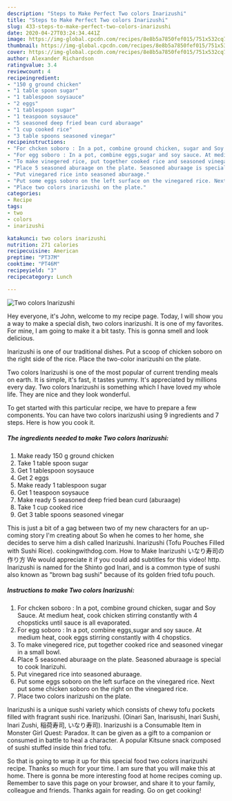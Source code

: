 ```yaml
---
description: "Steps to Make Perfect Two colors Inarizushi"
title: "Steps to Make Perfect Two colors Inarizushi"
slug: 433-steps-to-make-perfect-two-colors-inarizushi
date: 2020-04-27T03:24:34.441Z
image: https://img-global.cpcdn.com/recipes/8e8b5a7850fef015/751x532cq70/two-colors-inarizushi-recipe-main-photo.jpg
thumbnail: https://img-global.cpcdn.com/recipes/8e8b5a7850fef015/751x532cq70/two-colors-inarizushi-recipe-main-photo.jpg
cover: https://img-global.cpcdn.com/recipes/8e8b5a7850fef015/751x532cq70/two-colors-inarizushi-recipe-main-photo.jpg
author: Alexander Richardson
ratingvalue: 3.4
reviewcount: 4
recipeingredient:
- "150 g ground chicken"
- "1 table spoon sugar"
- "1 tablespoon soysauce"
- "2 eggs"
- "1 tablespoon sugar"
- "1 teaspoon soysauce"
- "5 seasoned deep fried bean curd aburaage"
- "1 cup cooked rice"
- "3 table spoons seasoned vinegar"
recipeinstructions:
- "For chcken soboro : In a pot, combine ground chicken, sugar and Soy Sauce. At medium heat, cook chicken stirring constantly with 4 chopsticks until sauce is all evaporated."
- "For egg soboro : In a pot, combine eggs,sugar and soy sauce. At medium heat, cook eggs stirring constantly with 4 chopstics."
- "To make vinegered rice, put together cooked rice and seasoned vinegar in a small bowl."
- "Place 5 seasoned aburaage on the plate. Seasoned aburaage is special to cook Inarizuhi."
- "Put vinegared rice into seasoned aburaage."
- "Put some eggs soboro on the left surface on the vinegared rice. Next put some chicken soboro on the right on the vinegared rice."
- "Place two colors inarizushi on the plate."
categories:
- Recipe
tags:
- two
- colors
- inarizushi

katakunci: two colors inarizushi 
nutrition: 271 calories
recipecuisine: American
preptime: "PT37M"
cooktime: "PT46M"
recipeyield: "3"
recipecategory: Lunch

---
```



![Two colors Inarizushi](https://img-global.cpcdn.com/recipes/8e8b5a7850fef015/751x532cq70/two-colors-inarizushi-recipe-main-photo.jpg)

Hey everyone, it's John, welcome to my recipe page. Today, I will show you a way to make a special dish, two colors inarizushi. It is one of my favorites. For mine, I am going to make it a bit tasty. This is gonna smell and look delicious.

Inarizushi is one of our traditional dishes. Put a scoop of chicken soboro on the right side of the rice. Place the two-color inarizushi on the plate.

Two colors Inarizushi is one of the most popular of current trending meals on earth. It is simple, it's fast, it tastes yummy. It's appreciated by millions every day. Two colors Inarizushi is something which I have loved my whole life. They are nice and they look wonderful.


To get started with this particular recipe, we have to prepare a few components. You can have two colors inarizushi using 9 ingredients and 7 steps. Here is how you cook it.

<!--inarticleads1-->

##### The ingredients needed to make Two colors Inarizushi:

1. Make ready 150 g ground chicken
1. Take 1 table spoon sugar
1. Get 1 tablespoon soysauce
1. Get 2 eggs
1. Make ready 1 tablespoon sugar
1. Get 1 teaspoon soysauce
1. Make ready 5 seasoned deep fried bean curd (aburaage)
1. Take 1 cup cooked rice
1. Get 3 table spoons seasoned vinegar


This is just a bit of a gag between two of my new characters for an up-coming story I&#39;m creating about So when he comes to her home, she decides to serve him a dish called Inarizushi. Inarizushi (Tofu Pouches Filled with Sushi Rice). cookingwithdog.com. How to Make Inarizushi いなり寿司の作り方 We would appreciate it if you could add subtitles for this video! http. Inarizushi is named for the Shinto god Inari, and is a common type of sushi also known as &#34;brown bag sushi&#34; because of its golden fried tofu pouch. 

<!--inarticleads2-->

##### Instructions to make Two colors Inarizushi:

1. For chcken soboro : In a pot, combine ground chicken, sugar and Soy Sauce. At medium heat, cook chicken stirring constantly with 4 chopsticks until sauce is all evaporated.
1. For egg soboro : In a pot, combine eggs,sugar and soy sauce. At medium heat, cook eggs stirring constantly with 4 chopstics.
1. To make vinegered rice, put together cooked rice and seasoned vinegar in a small bowl.
1. Place 5 seasoned aburaage on the plate. Seasoned aburaage is special to cook Inarizuhi.
1. Put vinegared rice into seasoned aburaage.
1. Put some eggs soboro on the left surface on the vinegared rice. Next put some chicken soboro on the right on the vinegared rice.
1. Place two colors inarizushi on the plate.


Inarizushi is a unique sushi variety which consists of chewy tofu pockets filled with fragrant sushi rice. Inarizushi. (Oinari San, Inarisushi, Inari Sushi, Inari Zushi, 稲荷寿司, いなり寿司). Inarizushi is a Consumable Item in Monster Girl Quest: Paradox. It can be given as a gift to a companion or consumed in battle to heal a character. A popular Kitsune snack composed of sushi stuffed inside thin fried tofu. 

So that is going to wrap it up for this special food two colors inarizushi recipe. Thanks so much for your time. I am sure that you will make this at home. There is gonna be more interesting food at home recipes coming up. Remember to save this page on your browser, and share it to your family, colleague and friends. Thanks again for reading. Go on get cooking!
